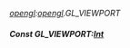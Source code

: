 _[opengl](../../modules/opengl/opengl-module.md):[opengl](../../modules/opengl/opengl-module.md).GL\_VIEWPORT_
##### Const GL\_VIEWPORT:[Int](../../modules/wonkey/wonkey-types-int.md)
